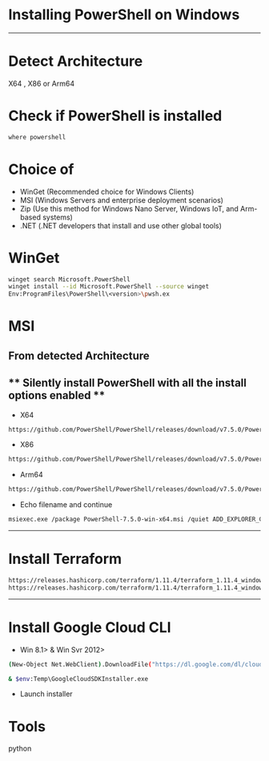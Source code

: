 # Installing PowerShell on Windows

---

# Detect Architecture
X64 , X86 or Arm64

# Check if PowerShell is installed
```cmd
where powershell
```
# Choice of 
- WinGet (Recommended choice for Windows Clients)
- MSI (Windows Servers and enterprise deployment scenarios)
- Zip (Use this method for Windows Nano Server, Windows IoT, and Arm-based systems)
- .NET (.NET developers that install and use other global tools)
# WinGet
```bash
winget search Microsoft.PowerShell
winget install --id Microsoft.PowerShell --source winget
Env:ProgramFiles\PowerShell\<version>\pwsh.ex
```
# MSI
## From detected Architecture
## ** Silently install PowerShell with all the install options enabled **
- X64
```bash
https://github.com/PowerShell/PowerShell/releases/download/v7.5.0/PowerShell-7.5.0-win-x64.zip
```
- X86
```bash
https://github.com/PowerShell/PowerShell/releases/download/v7.5.0/PowerShell-7.5.0-win-x86.msi
```
- Arm64
```bash
https://github.com/PowerShell/PowerShell/releases/download/v7.5.0/PowerShell-7.5.0-win-arm64.msi
```
- Echo filename and continue
```bash
msiexec.exe /package PowerShell-7.5.0-win-x64.msi /quiet ADD_EXPLORER_CONTEXT_MENU_OPENPOWERSHELL=1 ADD_FILE_CONTEXT_MENU_RUNPOWERSHELL=1 ENABLE_PSREMOTING=1 REGISTER_MANIFEST=1 USE_MU=1 ENABLE_MU=1 ADD_PATH=1
```

---

# Install Terraform
```bash
https://releases.hashicorp.com/terraform/1.11.4/terraform_1.11.4_windows_386.zip
https://releases.hashicorp.com/terraform/1.11.4/terraform_1.11.4_windows_amd64.zip
```

---

# Install Google Cloud CLI
- Win 8.1> & Win Svr 2012>
```bash
(New-Object Net.WebClient).DownloadFile("https://dl.google.com/dl/cloudsdk/channels/rapid/GoogleCloudSDKInstaller.exe", "$env:Temp\GoogleCloudSDKInstaller.exe")

& $env:Temp\GoogleCloudSDKInstaller.exe
```
- Launch installer

# Tools
python




